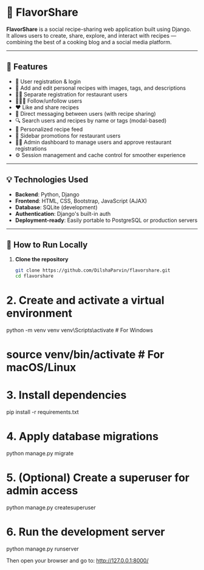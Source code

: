 # 🍲 FlavorShare

**FlavorShare** is a social recipe-sharing web application built using Django.  
It allows users to create, share, explore, and interact with recipes — combining the best of a cooking blog and a social media platform.

---

## 🌟 Features

- 👤 User registration & login
- 📝 Add and edit personal recipes with images, tags, and descriptions
- 🧑‍🍳 Separate registration for restaurant users
- 🧑‍🤝‍🧑 Follow/unfollow users
- ❤️ Like and share recipes
- 💬 Direct messaging between users (with recipe sharing)
- 🔍 Search users and recipes by name or tags (modal-based)
- 📰 Personalized recipe feed
- 📣 Sidebar promotions for restaurant users
- 👨‍💼 Admin dashboard to manage users and approve restaurant registrations
- ⚙️ Session management and cache control for smoother experience

---

## 💡 Technologies Used

- **Backend**: Python, Django
- **Frontend**: HTML, CSS, Bootstrap, JavaScript (AJAX)
- **Database**: SQLite (development)
- **Authentication**: Django's built-in auth
- **Deployment-ready**: Easily portable to PostgreSQL or production servers

---

## 🚀 How to Run Locally

1. **Clone the repository**
   ```bash
   git clone https://github.com/DilshaParvin/flavorshare.git
   cd flavorshare

# 2. Create and activate a virtual environment
python -m venv venv
venv\Scripts\activate       # For Windows
# source venv/bin/activate  # For macOS/Linux

# 3. Install dependencies
pip install -r requirements.txt

# 4. Apply database migrations
python manage.py migrate

# 5. (Optional) Create a superuser for admin access
python manage.py createsuperuser

# 6. Run the development server
python manage.py runserver

Then open your browser and go to:
http://127.0.0.1:8000/

